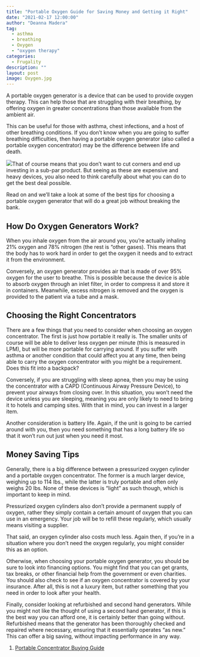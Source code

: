 ```yaml
---
title: "Portable Oxygen Guide for Saving Money and Getting it Right"
date: "2021-02-17 12:00:00"
author: "Deanna Madera"
tag:
  - asthma
  - breathing
  - Oxygen
  - "oxygen therapy"
categories:
  - Frugality
description: ""
layout: post
image: Oxygen.jpg
---
```


A portable oxygen generator is a device that can be used to provide oxygen therapy. This can help those that are struggling with their breathing, by offering oxygen in greater concentrations than those available from the ambient air.

This can be useful for those with asthma, chest infections, and a host of other breathing conditions. If you don’t know when you are going to suffer breathing difficulties, then having a portable oxygen generator (also called a portable oxygen concentrator) may be the difference between life and death.

![](../uploads/2021/01/Oxygen-1024x683.jpg)That of course means that you don’t want to cut corners and end up investing in a sub-par product. But seeing as these are expensive and heavy devices, you also need to think carefully about what you can do to get the best deal possible.

Read on and we’ll take a look at some of the best tips for choosing a portable oxygen generator that will do a great job without breaking the bank.

## How Do Oxygen Generators Work?

When you inhale oxygen from the air around you, you’re actually inhaling 21% oxygen and 78% nitrogen (the rest is “other gases). This means that the body has to work hard in order to get the oxygen it needs and to extract it from the environment.

Conversely, an oxygen generator provides air that is made of over 95% oxygen for the user to breathe. This is possible because the device is able to absorb oxygen through an inlet filter, in order to compress it and store it in containers. Meanwhile, excess nitrogen is removed and the oxygen is provided to the patient via a tube and a mask.

## Choosing the Right Concentrators

There are a few things that you need to consider when choosing an oxygen concentrator. The first is just how portable it really is. The smaller units of course will be able to deliver less oxygen per minute (this is measured in LPM), but will be more portable for carrying around. If you suffer with asthma or another condition that could affect you at any time, then being able to carry the oxygen concentrator with you might be a requirement. Does this fit into a backpack?

Conversely, if you are struggling with sleep apnea, then you may be using the concentrator with a CAPD (Continuous Airway Pressure Device), to prevent your airways from closing over. In this situation, you won’t need the device unless you are sleeping, meaning you are only likely to need to bring it to hotels and camping sites. With that in mind, you can invest in a larger item.

Another consideration is battery life. Again, if the unit is going to be carried around with you, then you need something that has a long battery life so that it won’t run out just when you need it most.

## Money Saving Tips

Generally, there is a big difference between a pressurized oxygen cylinder and a portable oxygen concentrator. The former is a much larger device, weighing up to 114 lbs., while the latter is truly portable and often only weighs 20 lbs. None of these devices is “light” as such though, which is important to keep in mind.

Pressurized oxygen cylinders also don’t provide a permanent supply of oxygen, rather they simply contain a certain amount of oxygen that you can use in an emergency. Your job will be to refill these regularly, which usually means visiting a supplier.

That said, an oxygen cylinder also costs much less. Again then, if you’re in a situation where you don’t need the oxygen regularly, you might consider this as an option.

Otherwise, when choosing your portable oxygen generator, you should be sure to look into financing options. You might find that you can get grants, tax breaks, or other financial help from the government or even charities. You should also check to see if an oxygen concentrator is covered by your insurance. After all, this is not a luxury item, but rather something that you need in order to look after your health.

Finally, consider looking at refurbished and second hand generators. While you might not like the thought of using a second hand generator, if this is the best way you can afford one, it is certainly better than going without. Refurbished means that the generator has been thoroughly checked and repaired where necessary, ensuring that it essentially operates “as new.” This can offer a big saving, without impacting performance in any way.

1. [Portable Concentrator Buying Guide](https://www.oxygenconcentratorstore.com/portable-concentrator-buying-guide/)

